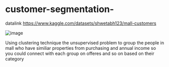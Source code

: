# customer-segmentation-

datalink https://www.kaggle.com/datasets/shwetabh123/mall-customers

![image](https://user-images.githubusercontent.com/60258264/188279910-fd0fb61f-6a29-4c22-a32e-7cc65aca3bc4.png)


Using clustering technique the unsupervised problem to group the people in mall who have similiar properties from purchasing and annual income so you could connect with each group on offeres and so on based on their category 
